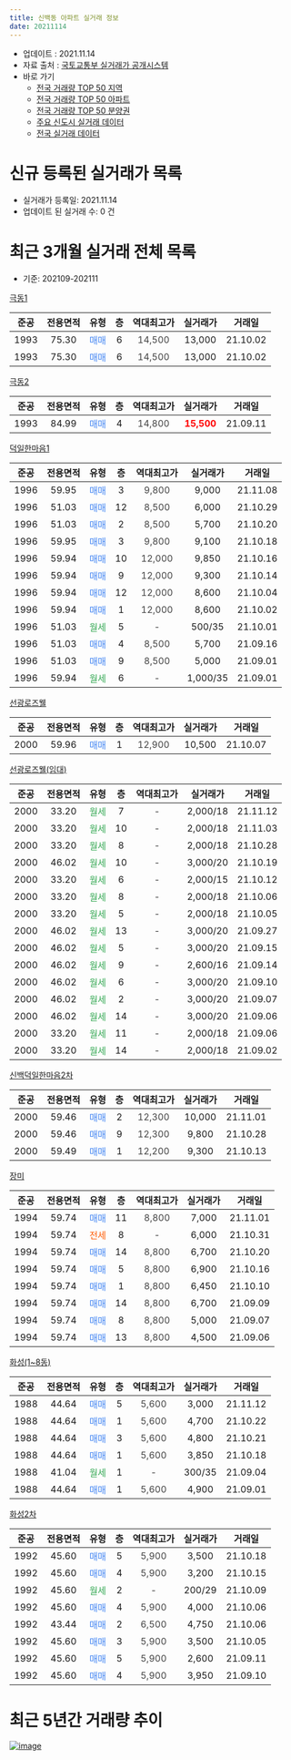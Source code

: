 ```yaml
---
title: 신백동 아파트 실거래 정보
date: 20211114
---
```


* 업데이트 : 2021.11.14
* 자료 출처 : [국토교통부 실거래가 공개시스템](http://rt.molit.go.kr)
* 바로 가기
    * [전국 거래량 TOP 50 지역](https://apt-info.github.io/apt-trade-info/tr)
    * [전국 거래량 TOP 50 아파트](https://apt-info.github.io/apt-trade-info/ta)
    * [전국 거래량 TOP 50 분양권](https://apt-info.github.io/apt-trade-info/tb)
    * [주요 신도시 실거래 데이터](https://apt-info.github.io/apt-trade-info/newtown)
    * [전국 실거래 데이터](https://apt-info.github.io/apt-trade-info/all)



<script async src="https://pagead2.googlesyndication.com/pagead/js/adsbygoogle.js"></script>
<!-- 기본광고 -->
<ins class="adsbygoogle"
     style="display:block"
     data-ad-client="ca-pub-1142216861245946"
     data-ad-slot="4805727019"
     data-ad-format="auto"
     data-full-width-responsive="true"></ins>
<script>
     (adsbygoogle = window.adsbygoogle || []).push({});
</script>


# 신규 등록된 실거래가 목록

* 실거래가 등록일: 2021.11.14
* 업데이트 된 실거래 수: 0 건




<script async src="https://pagead2.googlesyndication.com/pagead/js/adsbygoogle.js"></script>
<!-- 기본광고 -->
<ins class="adsbygoogle"
     style="display:block"
     data-ad-client="ca-pub-1142216861245946"
     data-ad-slot="4805727019"
     data-ad-format="auto"
     data-full-width-responsive="true"></ins>
<script>
     (adsbygoogle = window.adsbygoogle || []).push({});
</script>


# 최근 3개월 실거래 전체 목록
* 기준: 202109-202111


[극동1](https://search.naver.com/search.naver?query=%EA%B7%B9%EB%8F%991)

|준공|전용면적|유형|층|역대최고가|실거래가|거래일|
|:---:|:---:|:---:|:---:|:---:|:---:|:---:|
|1993|75.30|<span style="color:#4285F3">매매</span>|6|<span style="color:#444444">14,500</span>|13,000|21.10.02|
|1993|75.30|<span style="color:#4285F3">매매</span>|6|<span style="color:#444444">14,500</span>|13,000|21.10.02|

[극동2](https://search.naver.com/search.naver?query=%EA%B7%B9%EB%8F%992)

|준공|전용면적|유형|층|역대최고가|실거래가|거래일|
|:---:|:---:|:---:|:---:|:---:|:---:|:---:|
|1993|84.99|<span style="color:#4285F3">매매</span>|4|<span style="color:#444444">14,800</span>|<b><span style="color:#FF0000">15,500</span></b>|21.09.11|

[덕일한마음1](https://search.naver.com/search.naver?query=%EB%8D%95%EC%9D%BC%ED%95%9C%EB%A7%88%EC%9D%8C1)

|준공|전용면적|유형|층|역대최고가|실거래가|거래일|
|:---:|:---:|:---:|:---:|:---:|:---:|:---:|
|1996|59.95|<span style="color:#4285F3">매매</span>|3|<span style="color:#444444">9,800</span>|9,000|21.11.08|
|1996|51.03|<span style="color:#4285F3">매매</span>|12|<span style="color:#444444">8,500</span>|6,000|21.10.29|
|1996|51.03|<span style="color:#4285F3">매매</span>|2|<span style="color:#444444">8,500</span>|5,700|21.10.20|
|1996|59.95|<span style="color:#4285F3">매매</span>|3|<span style="color:#444444">9,800</span>|9,100|21.10.18|
|1996|59.94|<span style="color:#4285F3">매매</span>|10|<span style="color:#444444">12,000</span>|9,850|21.10.16|
|1996|59.94|<span style="color:#4285F3">매매</span>|9|<span style="color:#444444">12,000</span>|9,300|21.10.14|
|1996|59.94|<span style="color:#4285F3">매매</span>|12|<span style="color:#444444">12,000</span>|8,600|21.10.04|
|1996|59.94|<span style="color:#4285F3">매매</span>|1|<span style="color:#444444">12,000</span>|8,600|21.10.02|
|1996|51.03|<span style="color:#34A853">월세</span>|5|<span style="color:#444444">-</span>|500/35|21.10.01|
|1996|51.03|<span style="color:#4285F3">매매</span>|4|<span style="color:#444444">8,500</span>|5,700|21.09.16|
|1996|51.03|<span style="color:#4285F3">매매</span>|9|<span style="color:#444444">8,500</span>|5,000|21.09.01|
|1996|59.94|<span style="color:#34A853">월세</span>|6|<span style="color:#444444">-</span>|1,000/35|21.09.01|

[선광로즈웰](https://search.naver.com/search.naver?query=%EC%84%A0%EA%B4%91%EB%A1%9C%EC%A6%88%EC%9B%B0)

|준공|전용면적|유형|층|역대최고가|실거래가|거래일|
|:---:|:---:|:---:|:---:|:---:|:---:|:---:|
|2000|59.96|<span style="color:#4285F3">매매</span>|1|<span style="color:#444444">12,900</span>|10,500|21.10.07|

[선광로즈웰(임대)](https://search.naver.com/search.naver?query=%EC%84%A0%EA%B4%91%EB%A1%9C%EC%A6%88%EC%9B%B0%28%EC%9E%84%EB%8C%80%29)

|준공|전용면적|유형|층|역대최고가|실거래가|거래일|
|:---:|:---:|:---:|:---:|:---:|:---:|:---:|
|2000|33.20|<span style="color:#34A853">월세</span>|7|<span style="color:#444444">-</span>|2,000/18|21.11.12|
|2000|33.20|<span style="color:#34A853">월세</span>|10|<span style="color:#444444">-</span>|2,000/18|21.11.03|
|2000|33.20|<span style="color:#34A853">월세</span>|8|<span style="color:#444444">-</span>|2,000/18|21.10.28|
|2000|46.02|<span style="color:#34A853">월세</span>|10|<span style="color:#444444">-</span>|3,000/20|21.10.19|
|2000|33.20|<span style="color:#34A853">월세</span>|6|<span style="color:#444444">-</span>|2,000/15|21.10.12|
|2000|33.20|<span style="color:#34A853">월세</span>|8|<span style="color:#444444">-</span>|2,000/18|21.10.06|
|2000|33.20|<span style="color:#34A853">월세</span>|5|<span style="color:#444444">-</span>|2,000/18|21.10.05|
|2000|46.02|<span style="color:#34A853">월세</span>|13|<span style="color:#444444">-</span>|3,000/20|21.09.27|
|2000|46.02|<span style="color:#34A853">월세</span>|5|<span style="color:#444444">-</span>|3,000/20|21.09.15|
|2000|46.02|<span style="color:#34A853">월세</span>|9|<span style="color:#444444">-</span>|2,600/16|21.09.14|
|2000|46.02|<span style="color:#34A853">월세</span>|6|<span style="color:#444444">-</span>|3,000/20|21.09.10|
|2000|46.02|<span style="color:#34A853">월세</span>|2|<span style="color:#444444">-</span>|3,000/20|21.09.07|
|2000|46.02|<span style="color:#34A853">월세</span>|14|<span style="color:#444444">-</span>|3,000/20|21.09.06|
|2000|33.20|<span style="color:#34A853">월세</span>|11|<span style="color:#444444">-</span>|2,000/18|21.09.06|
|2000|33.20|<span style="color:#34A853">월세</span>|14|<span style="color:#444444">-</span>|2,000/18|21.09.02|

[신백덕일한마음2차](https://search.naver.com/search.naver?query=%EC%8B%A0%EB%B0%B1%EB%8D%95%EC%9D%BC%ED%95%9C%EB%A7%88%EC%9D%8C2%EC%B0%A8)

|준공|전용면적|유형|층|역대최고가|실거래가|거래일|
|:---:|:---:|:---:|:---:|:---:|:---:|:---:|
|2000|59.46|<span style="color:#4285F3">매매</span>|2|<span style="color:#444444">12,300</span>|10,000|21.11.01|
|2000|59.46|<span style="color:#4285F3">매매</span>|9|<span style="color:#444444">12,300</span>|9,800|21.10.28|
|2000|59.49|<span style="color:#4285F3">매매</span>|1|<span style="color:#444444">12,200</span>|9,300|21.10.13|

[장미](https://search.naver.com/search.naver?query=%EC%9E%A5%EB%AF%B8)

|준공|전용면적|유형|층|역대최고가|실거래가|거래일|
|:---:|:---:|:---:|:---:|:---:|:---:|:---:|
|1994|59.74|<span style="color:#4285F3">매매</span>|11|<span style="color:#444444">8,800</span>|7,000|21.11.01|
|1994|59.74|<span style="color:#FF5A00">전세</span>|8|<span style="color:#444444">-</span>|6,000|21.10.31|
|1994|59.74|<span style="color:#4285F3">매매</span>|14|<span style="color:#444444">8,800</span>|6,700|21.10.20|
|1994|59.74|<span style="color:#4285F3">매매</span>|5|<span style="color:#444444">8,800</span>|6,900|21.10.16|
|1994|59.74|<span style="color:#4285F3">매매</span>|1|<span style="color:#444444">8,800</span>|6,450|21.10.10|
|1994|59.74|<span style="color:#4285F3">매매</span>|14|<span style="color:#444444">8,800</span>|6,700|21.09.09|
|1994|59.74|<span style="color:#4285F3">매매</span>|8|<span style="color:#444444">8,800</span>|5,000|21.09.07|
|1994|59.74|<span style="color:#4285F3">매매</span>|13|<span style="color:#444444">8,800</span>|4,500|21.09.06|


<script async src="https://pagead2.googlesyndication.com/pagead/js/adsbygoogle.js"></script>
<!-- 기본광고 -->
<ins class="adsbygoogle"
     style="display:block"
     data-ad-client="ca-pub-1142216861245946"
     data-ad-slot="4805727019"
     data-ad-format="auto"
     data-full-width-responsive="true"></ins>
<script>
     (adsbygoogle = window.adsbygoogle || []).push({});
</script>


[화성(1~8동)](https://search.naver.com/search.naver?query=%ED%99%94%EC%84%B1%281%7E8%EB%8F%99%29)

|준공|전용면적|유형|층|역대최고가|실거래가|거래일|
|:---:|:---:|:---:|:---:|:---:|:---:|:---:|
|1988|44.64|<span style="color:#4285F3">매매</span>|5|<span style="color:#444444">5,600</span>|3,000|21.11.12|
|1988|44.64|<span style="color:#4285F3">매매</span>|1|<span style="color:#444444">5,600</span>|4,700|21.10.22|
|1988|44.64|<span style="color:#4285F3">매매</span>|3|<span style="color:#444444">5,600</span>|4,800|21.10.21|
|1988|44.64|<span style="color:#4285F3">매매</span>|1|<span style="color:#444444">5,600</span>|3,850|21.10.18|
|1988|41.04|<span style="color:#34A853">월세</span>|1|<span style="color:#444444">-</span>|300/35|21.09.04|
|1988|44.64|<span style="color:#4285F3">매매</span>|1|<span style="color:#444444">5,600</span>|4,900|21.09.01|

[화성2차](https://search.naver.com/search.naver?query=%ED%99%94%EC%84%B12%EC%B0%A8)

|준공|전용면적|유형|층|역대최고가|실거래가|거래일|
|:---:|:---:|:---:|:---:|:---:|:---:|:---:|
|1992|45.60|<span style="color:#4285F3">매매</span>|5|<span style="color:#444444">5,900</span>|3,500|21.10.18|
|1992|45.60|<span style="color:#4285F3">매매</span>|4|<span style="color:#444444">5,900</span>|3,200|21.10.15|
|1992|45.60|<span style="color:#34A853">월세</span>|2|<span style="color:#444444">-</span>|200/29|21.10.09|
|1992|45.60|<span style="color:#4285F3">매매</span>|4|<span style="color:#444444">5,900</span>|4,000|21.10.06|
|1992|43.44|<span style="color:#4285F3">매매</span>|2|<span style="color:#444444">6,500</span>|4,750|21.10.06|
|1992|45.60|<span style="color:#4285F3">매매</span>|3|<span style="color:#444444">5,900</span>|3,500|21.10.05|
|1992|45.60|<span style="color:#4285F3">매매</span>|5|<span style="color:#444444">5,900</span>|2,600|21.09.11|
|1992|45.60|<span style="color:#4285F3">매매</span>|4|<span style="color:#444444">5,900</span>|3,950|21.09.10|



<script async src="https://pagead2.googlesyndication.com/pagead/js/adsbygoogle.js"></script>
<!-- 기본광고 -->
<ins class="adsbygoogle"
     style="display:block"
     data-ad-client="ca-pub-1142216861245946"
     data-ad-slot="4805727019"
     data-ad-format="auto"
     data-full-width-responsive="true"></ins>
<script>
     (adsbygoogle = window.adsbygoogle || []).push({});
</script>


# 최근 5년간 거래량 추이


<div style="width:100%;">
    <canvas id="deal_progress" height="200"></canvas>
</div>

<script>
new Chart(document.getElementById("deal_progress"), {
    type: 'line',
    data: {
        labels: ['16.01','16.02','16.03','16.04','16.05','16.06','16.07','16.08','16.09','16.10','16.11','16.12','17.01','17.02','17.03','17.04','17.05','17.06','17.07','17.08','17.09','17.10','17.11','17.12','18.01','18.02','18.03','18.04','18.05','18.06','18.07','18.08','18.09','18.10','18.11','18.12','19.01','19.02','19.03','19.04','19.05','19.06','19.07','19.08','19.09','19.10','19.11','19.12','20.01','20.02','20.03','20.04','20.05','20.06','20.07','20.08','20.09','20.10','20.11','20.12','21.01','21.02','21.03','21.04','21.05','21.06','21.07','21.08','21.09','21.10','21.11'],
        datasets: [{
            label: '매매/분양권',
            data: [8,11,10,7,9,21,13,17,19,10,14,5,10,15,14,20,17,20,20,20,12,15,7,5,14,9,18,13,12,11,20,9,11,17,9,11,12,16,23,13,9,14,10,14,15,8,14,16,14,29,19,12,16,16,14,14,19,17,15,15,30,19,36,22,26,20,20,27,9,23,4],
            borderColor: "rgba(66, 133, 243, 1)",
            backgroundColor: "rgba(66, 133, 243, 0.05)",
            borderWidth: 1,
            pointRadius: 0,
            fill: false,
            lineTension: 0
        },{
            label: '전/월세',
            data: [34,26,19,24,65,22,34,20,15,26,16,22,28,39,17,21,22,18,19,12,26,20,15,22,26,29,18,14,47,17,24,14,10,13,12,20,10,38,14,9,14,9,8,13,16,10,7,13,21,25,14,21,31,13,23,19,22,12,15,15,22,18,13,18,15,7,7,13,10,8,2],
            borderColor: "rgba(255, 90, 0, 1)",
            backgroundColor: "rgba(255, 90, 0, 0.05)",
            borderWidth: 1,
            pointRadius: 0,
            fill: false,
            lineTension: 0
        },{
            label: '합계',
            data: [42,37,29,31,74,43,47,37,34,36,30,27,38,54,31,41,39,38,39,32,38,35,22,27,40,38,36,27,59,28,44,23,21,30,21,31,22,54,37,22,23,23,18,27,31,18,21,29,35,54,33,33,47,29,37,33,41,29,30,30,52,37,49,40,41,27,27,40,19,31,6],
            borderColor: "rgba(0, 0, 0, 1)",
            backgroundColor: "rgba(0, 0, 0, 0.03)",
            borderWidth: 0.1,
            pointRadius: 0,
            fill: true,
            lineTension: 0
        }
        ]
    },
    options: {
        responsive: true,
        title: {
            display: false
        },
        tooltips: {
            mode: 'index',
            intersect: false
        },
        hover: {
            mode: 'nearest',
            intersect: true
        },
        scales: {
            xAxes: [{
                display: true,
                scaleLabel: {
                    display: true,
                    labelString: '년/월'
                }
            }],
            yAxes: [{
                display: true,
                ticks: {
                    suggestedMin: 0,
                },
                scaleLabel: {
                    display: true,
                    labelString: '실거래 수'
                }
            }]
        }
    }
});

</script>


[![image](https://apt-info.github.io/images/2020-01-03-apt-trade-info/1024x500.png)](https://play.google.com/store/apps/details?id=com.aptinfo.apttradeinfo)

